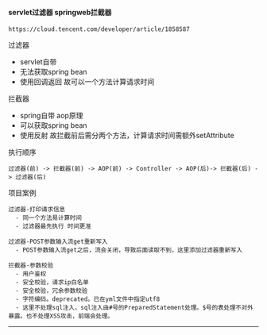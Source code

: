 #### servlet过滤器 springweb拦截器
```
https://cloud.tencent.com/developer/article/1858587
```

过滤器
- servlet自带
- 无法获取spring bean
- 使用回调返回 故可以一个方法计算请求时间

拦截器
- spring自带 aop原理
- 可以获取spring bean
- 使用反射 故拦截前后需分两个方法，计算请求时间需额外setAttribute

执行顺序
```
过滤器(前) -> 拦截器(前) -> AOP(前) -> Controller -> AOP(后)-> 拦截器(后) -> 过滤器(后)
```

项目案例
```
过滤器-打印请求信息
  - 同一个方法易计算时间
  - 过滤器最先执行 时间更准

过滤器-POST参数输入流get重新写入
  - POST参数输入流get之后，流会关闭，导致后面读取不到，这里添加过滤器重新写入

拦截器-参数校验
  - 用户鉴权
  - 安全校验，请求ip白名单
  - 安全校验，冗余参数校验
  - 字符编码。deprecated。已在yml文件中指定utf8
  - 这里不处理sql注入，sql注入由#号的PreparedStatement处理。$号的表处理不对外暴露。也不处理XSS攻击，前端会处理。
```
---




